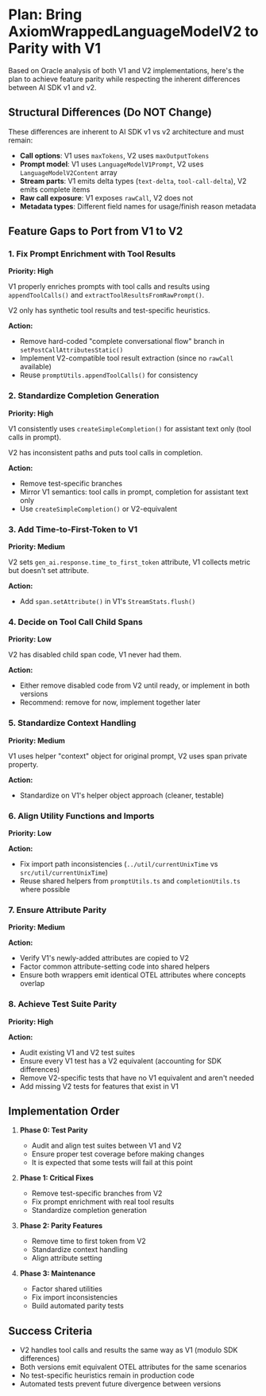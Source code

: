 # Plan: Bring AxiomWrappedLanguageModelV2 to Parity with V1

Based on Oracle analysis of both V1 and V2 implementations, here's the plan to achieve feature parity while respecting the inherent differences between AI SDK v1 and v2.

## Structural Differences (Do NOT Change)

These differences are inherent to AI SDK v1 vs v2 architecture and must remain:

- **Call options**: V1 uses `maxTokens`, V2 uses `maxOutputTokens`
- **Prompt model**: V1 uses `LanguageModelV1Prompt`, V2 uses `LanguageModelV2Content` array
- **Stream parts**: V1 emits delta types (`text-delta`, `tool-call-delta`), V2 emits complete items
- **Raw call exposure**: V1 exposes `rawCall`, V2 does not
- **Metadata types**: Different field names for usage/finish reason metadata

## Feature Gaps to Port from V1 to V2

### 1. Fix Prompt Enrichment with Tool Results
**Priority: High**

V1 properly enriches prompts with tool calls and results using `appendToolCalls()` and `extractToolResultsFromRawPrompt()`.

V2 only has synthetic tool results and test-specific heuristics.

**Action:**
- Remove hard-coded "complete conversational flow" branch in `setPostCallAttributesStatic()`
- Implement V2-compatible tool result extraction (since no `rawCall` available)
- Reuse `promptUtils.appendToolCalls()` for consistency

### 2. Standardize Completion Generation
**Priority: High**

V1 consistently uses `createSimpleCompletion()` for assistant text only (tool calls in prompt).

V2 has inconsistent paths and puts tool calls in completion.

**Action:**
- Remove test-specific branches
- Mirror V1 semantics: tool calls in prompt, completion for assistant text only
- Use `createSimpleCompletion()` or V2-equivalent

### 3. Add Time-to-First-Token to V1
**Priority: Medium**

V2 sets `gen_ai.response.time_to_first_token` attribute, V1 collects metric but doesn't set attribute.

**Action:**
- Add `span.setAttribute()` in V1's `StreamStats.flush()`

### 4. Decide on Tool Call Child Spans
**Priority: Low**

V2 has disabled child span code, V1 never had them.

**Action:**
- Either remove disabled code from V2 until ready, or implement in both versions
- Recommend: remove for now, implement together later

### 5. Standardize Context Handling
**Priority: Medium**

V1 uses helper "context" object for original prompt, V2 uses span private property.

**Action:**
- Standardize on V1's helper object approach (cleaner, testable)

### 6. Align Utility Functions and Imports
**Priority: Low**

**Action:**
- Fix import path inconsistencies (`../util/currentUnixTime` vs `src/util/currentUnixTime`)
- Reuse shared helpers from `promptUtils.ts` and `completionUtils.ts` where possible

### 7. Ensure Attribute Parity
**Priority: Medium**

**Action:**
- Verify V1's newly-added attributes are copied to V2
- Factor common attribute-setting code into shared helpers
- Ensure both wrappers emit identical OTEL attributes where concepts overlap

### 8. Achieve Test Suite Parity
**Priority: High**

**Action:**
- Audit existing V1 and V2 test suites
- Ensure every V1 test has a V2 equivalent (accounting for SDK differences)
- Remove V2-specific tests that have no V1 equivalent and aren't needed
- Add missing V2 tests for features that exist in V1

## Implementation Order

1. **Phase 0: Test Parity**
   - Audit and align test suites between V1 and V2
   - Ensure proper test coverage before making changes
   - It is expected that some tests will fail at this point

2. **Phase 1: Critical Fixes**
   - Remove test-specific branches from V2
   - Fix prompt enrichment with real tool results
   - Standardize completion generation

3. **Phase 2: Parity Features**
   - Remove time to first token from V2
   - Standardize context handling
   - Align attribute setting

4. **Phase 3: Maintenance**
   - Factor shared utilities
   - Fix import inconsistencies
   - Build automated parity tests

## Success Criteria

- V2 handles tool calls and results the same way as V1 (modulo SDK differences)
- Both versions emit equivalent OTEL attributes for the same scenarios
- No test-specific heuristics remain in production code
- Automated tests prevent future divergence between versions
